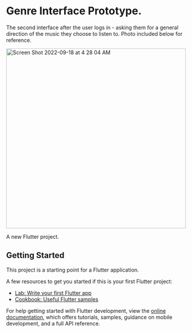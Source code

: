 # Genre Interface Prototype.

The second interface after the user logs in - asking them for a general direction of the music they choose to listen to. Photo included below for reference.


<img width="483" alt="Screen Shot 2022-09-18 at 4 28 04 AM" src="https://user-images.githubusercontent.com/84947592/190893049-3a463699-eace-4b65-88c6-cf3589cc0d32.png">


A new Flutter project.

## Getting Started

This project is a starting point for a Flutter application.

A few resources to get you started if this is your first Flutter project:

- [Lab: Write your first Flutter app](https://docs.flutter.dev/get-started/codelab)
- [Cookbook: Useful Flutter samples](https://docs.flutter.dev/cookbook)

For help getting started with Flutter development, view the
[online documentation](https://docs.flutter.dev/), which offers tutorials,
samples, guidance on mobile development, and a full API reference.
